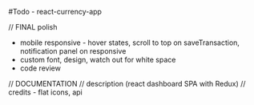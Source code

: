 #Todo - react-currency-app

// FINAL polish

- mobile responsive - hover states, scroll to top on saveTransaction, notification panel on responsive
- custom font, design, watch out for white space
- code review

// DOCUMENTATION
// description (react dashboard SPA with Redux)
// credits - flat icons, api
